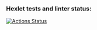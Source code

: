 ### Hexlet tests and linter status:
[![Actions Status](https://github.com/Schiktor/layout-designer-project-58/workflows/hexlet-check/badge.svg)](https://github.com/Schiktor/layout-designer-project-58/actions)